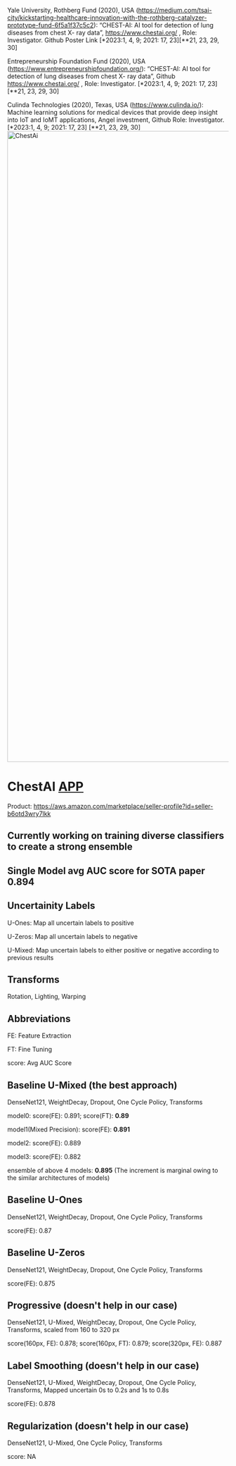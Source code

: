 Yale University, Rothberg Fund (2020), USA (https://medium.com/tsai-city/kickstarting-healthcare-innovation-with-the-rothberg-catalyzer-prototype-fund-6f5a1f37c5c2): “CHEST-AI: AI tool for detection of lung diseases from chest X- ray data”, https://www.chestai.org/ , Role: Investigator. Github Poster Link [*2023:1, 4, 9; 2021: 17, 23][**21, 23, 29, 30]

Entrepreneurship Foundation Fund (2020), USA (https://www.entrepreneurshipfoundation.org/): “CHEST-AI: AI tool for detection of lung diseases from chest X- ray data”, Github https://www.chestai.org/ , Role: Investigator. [*2023:1, 4, 9; 2021: 17, 23] [**21, 23, 29, 30]

Culinda Technologies (2020), Texas, USA (https://www.culinda.io/): Machine learning solutions for medical devices that provide deep insight into IoT and IoMT applications, Angel investment, Github Role: Investigator. [*2023:1, 4, 9; 2021: 17, 23] [**21, 23, 29, 30]
<img width="1433" alt="ChestAi" src="https://github.com/spawar2/Chest-X-ray-Neural-Nets/assets/25118302/eec7c627-7c54-4677-b7b1-db210ec7fa16">


# ChestAI [APP](http://20.169.253.49:5001/login)

Product: https://aws.amazon.com/marketplace/seller-profile?id=seller-b6otd3wry7lkk

## Currently working on training diverse classifiers to create a strong ensemble

## Single Model avg AUC score for SOTA paper 0.894

## Uncertainity Labels
U-Ones: Map all uncertain labels to positive

U-Zeros: Map all uncertain labels to negative

U-Mixed: Map uncertain labels to either positive or negative according to previous results

## Transforms
Rotation, Lighting, Warping

## Abbreviations 
FE: Feature Extraction

FT: Fine Tuning

score: Avg AUC Score

## Baseline U-Mixed (the best approach)
DenseNet121, WeightDecay, Dropout, One Cycle Policy, Transforms

model0: score(FE): 0.891; score(FT): **0.89**

model1(Mixed Precision): score(FE): **0.891**

model2: score(FE): 0.889

model3: score(FE): 0.882

ensemble of above 4 models: **0.895** (The increment is marginal owing to the similar architectures of models)

## Baseline U-Ones 
DenseNet121, WeightDecay, Dropout, One Cycle Policy, Transforms

score(FE): 0.87

## Baseline U-Zeros 
DenseNet121, WeightDecay, Dropout, One Cycle Policy, Transforms

score(FE): 0.875

## Progressive (doesn't help in our case)
DenseNet121, U-Mixed, WeightDecay, Dropout, One Cycle Policy, Transforms, scaled from 160 to 320 px

score(160px, FE):  0.878; score(160px, FT): 0.879; score(320px, FE): 0.887

## Label Smoothing (doesn't help in our case)
DenseNet121, U-Mixed, WeightDecay, Dropout, One Cycle Policy, Transforms, Mapped uncertain 0s to 0.2s and 1s to 0.8s

score(FE): 0.878

## Regularization (doesn't help in our case)
DenseNet121, U-Mixed, One Cycle Policy, Transforms

score: NA

